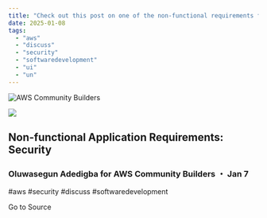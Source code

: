```yaml
---
title: "Check out this post on one of the non-functional requirements for your applications - Security"
date: 2025-01-08
tags: 
  - "aws"
  - "discuss"
  - "security"
  - "softwaredevelopment"
  - "ui"
  - "un"
---
```


![AWS Community Builders ](https://media2.dev.to/dynamic/image/width=800%2Cheight=%2Cfit=scale-down%2Cgravity=auto%2Cformat=auto/https%3A%2F%2Fdev-to-uploads.s3.amazonaws.com%2Fuploads%2Forganization%2Fprofile_image%2F2794%2F88da75b6-aadd-4ea1-8083-ae2dfca8be94.png)

![](https://media2.dev.to/dynamic/image/width=800%2Cheight=%2Cfit=scale-down%2Cgravity=auto%2Cformat=auto/https%3A%2F%2Fdev-to-uploads.s3.amazonaws.com%2Fuploads%2Fuser%2Fprofile_image%2F1037830%2F5768f8f1-81ca-4d33-bcd1-0d9312b2451c.jpg)

## Non-functional Application Requirements: Security

### Oluwasegun Adedigba for AWS Community Builders ・ Jan 7

#aws #security #discuss #softwaredevelopment

Go to Source
